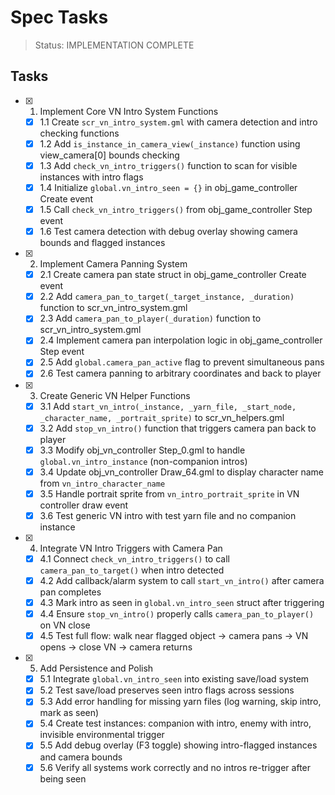 # Spec Tasks

> Status: IMPLEMENTATION COMPLETE

## Tasks

- [x] 1. Implement Core VN Intro System Functions
  - [x] 1.1 Create `scr_vn_intro_system.gml` with camera detection and intro checking functions
  - [x] 1.2 Add `is_instance_in_camera_view(_instance)` function using view_camera[0] bounds checking
  - [x] 1.3 Add `check_vn_intro_triggers()` function to scan for visible instances with intro flags
  - [x] 1.4 Initialize `global.vn_intro_seen = {}` in obj_game_controller Create event
  - [x] 1.5 Call `check_vn_intro_triggers()` from obj_game_controller Step event
  - [x] 1.6 Test camera detection with debug overlay showing camera bounds and flagged instances

- [x] 2. Implement Camera Panning System
  - [x] 2.1 Create camera pan state struct in obj_game_controller Create event
  - [x] 2.2 Add `camera_pan_to_target(_target_instance, _duration)` function to scr_vn_intro_system.gml
  - [x] 2.3 Add `camera_pan_to_player(_duration)` function to scr_vn_intro_system.gml
  - [x] 2.4 Implement camera pan interpolation logic in obj_game_controller Step event
  - [x] 2.5 Add `global.camera_pan_active` flag to prevent simultaneous pans
  - [x] 2.6 Test camera panning to arbitrary coordinates and back to player

- [x] 3. Create Generic VN Helper Functions
  - [x] 3.1 Add `start_vn_intro(_instance, _yarn_file, _start_node, _character_name, _portrait_sprite)` to scr_vn_helpers.gml
  - [x] 3.2 Add `stop_vn_intro()` function that triggers camera pan back to player
  - [x] 3.3 Modify obj_vn_controller Step_0.gml to handle `global.vn_intro_instance` (non-companion intros)
  - [x] 3.4 Update obj_vn_controller Draw_64.gml to display character name from `vn_intro_character_name`
  - [x] 3.5 Handle portrait sprite from `vn_intro_portrait_sprite` in VN controller draw event
  - [x] 3.6 Test generic VN intro with test yarn file and no companion instance

- [x] 4. Integrate VN Intro Triggers with Camera Pan
  - [x] 4.1 Connect `check_vn_intro_triggers()` to call `camera_pan_to_target()` when intro detected
  - [x] 4.2 Add callback/alarm system to call `start_vn_intro()` after camera pan completes
  - [x] 4.3 Mark intro as seen in `global.vn_intro_seen` struct after triggering
  - [x] 4.4 Ensure `stop_vn_intro()` properly calls `camera_pan_to_player()` on VN close
  - [x] 4.5 Test full flow: walk near flagged object → camera pans → VN opens → close VN → camera returns

- [x] 5. Add Persistence and Polish
  - [x] 5.1 Integrate `global.vn_intro_seen` into existing save/load system
  - [x] 5.2 Test save/load preserves seen intro flags across sessions
  - [x] 5.3 Add error handling for missing yarn files (log warning, skip intro, mark as seen)
  - [x] 5.4 Create test instances: companion with intro, enemy with intro, invisible environmental trigger
  - [x] 5.5 Add debug overlay (F3 toggle) showing intro-flagged instances and camera bounds
  - [x] 5.6 Verify all systems work correctly and no intros re-trigger after being seen
